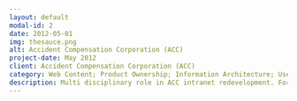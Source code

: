 ```yaml
---
layout: default
modal-id: 2
date: 2012-05-01
img: thesauce.png
alt: Accident Compensation Corporation (ACC)
project-date: May 2012
client: Accident Compensation Corporation (ACC)
category: Web Content; Product Ownership; Information Architecture; User Experience; Strategy
description: Multi disciplinary role in ACC intranet redevelopment. For more information, see <a href="http://www.algim.org.nz/globalassets/symposium-web/2013-online-services-symposium/speaker-presentations/upgrading-accs-intranet---anne-marie-low.pdf">The Sauce: Upgrading ACC’s intranet, content and technology (PDF) </a>
---
```

